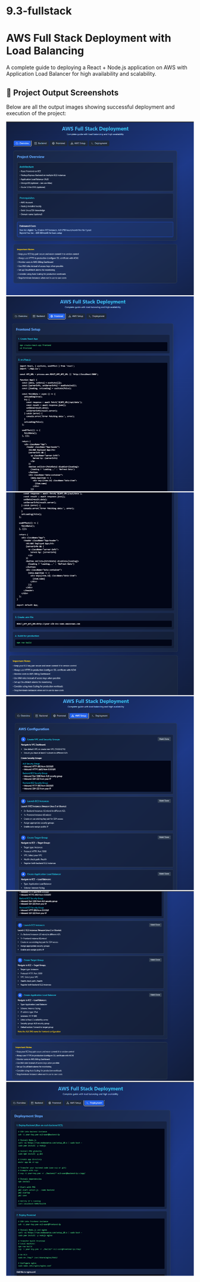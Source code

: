 # 9.3-fullstack
# AWS Full Stack Deployment with Load Balancing

A complete guide to deploying a React + Node.js application on AWS with Application Load Balancer for high availability and scalability.


## 📸 Project Output Screenshots

Below are all the output images showing successful deployment and execution of the project:

![Description of image](https://github.com/ankit-156/Deploy-Full-Stack-App-on-AWS-with-Load-Balancing/blob/main/OUTPUT/output_1.png)
![Description of image](https://github.com/ankit-156/Deploy-Full-Stack-App-on-AWS-with-Load-Balancing/raw/main/OUTPUT/output_4.png)
![Description of image](https://github.com/ankit-156/Deploy-Full-Stack-App-on-AWS-with-Load-Balancing/raw/main/OUTPUT/output_5.png)
![Description of image](https://github.com/ankit-156/Deploy-Full-Stack-App-on-AWS-with-Load-Balancing/raw/main/OUTPUT/output_6.png)
![Description of image](https://github.com/ankit-156/Deploy-Full-Stack-App-on-AWS-with-Load-Balancing/raw/main/OUTPUT/output_7.png)
![Description of image](https://github.com/ankit-156/Deploy-Full-Stack-App-on-AWS-with-Load-Balancing/raw/main/OUTPUT/output_8.png)







